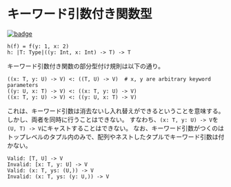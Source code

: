 # キーワード引数付き関数型

[![badge](https://img.shields.io/endpoint.svg?url=https%3A%2F%2Fgezf7g7pd5.execute-api.ap-northeast-1.amazonaws.com%2Fdefault%2Fsource_up_to_date%3Fowner%3Derg-lang%26repos%3Derg%26ref%3Dmain%26path%3Ddoc/EN/syntax/type/advanced/keyword_param.md%26commit_hash%3Deccd113c1512076c367fb87ea73406f91ff83ba7)](https://gezf7g7pd5.execute-api.ap-northeast-1.amazonaws.com/default/source_up_to_date?owner=erg-lang&repos=erg&ref=main&path=doc/EN/syntax/type/advanced/keyword_param.md&commit_hash=eccd113c1512076c367fb87ea73406f91ff83ba7)

```erg
h(f) = f(y: 1, x: 2)
h: |T: Type|((y: Int, x: Int) -> T) -> T
```

キーワード引数付き関数の部分型付け規則は以下の通り。

```erg
((x: T, y: U) -> V) <: ((T, U) -> V)  # x, y are arbitrary keyword parameters
((y: U, x: T) -> V) <: ((x: T, y: U) -> V)
((x: T, y: U) -> V) <: ((y: U, x: T) -> V)
```

これは、キーワード引数は消去ないし入れ替えができるということを意味する。
しかし、両者を同時に行うことはできない。
すなわち、`(x: T, y: U) -> V`を`(U, T) -> V`にキャストすることはできない。
なお、キーワード引数がつくのはトップレベルのタプル内のみで、配列やネストしたタプルでキーワード引数は付かない。

```erg
Valid: [T, U] -> V
Invalid: [x: T, y: U] -> V
Valid: (x: T, ys: (U,)) -> V
Invalid: (x: T, ys: (y: U,)) -> V
```
